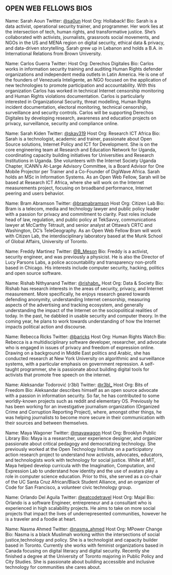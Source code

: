 ## OPEN WEB FELLOWS BIOS

Name: Sarah Aoun
Twitter: [@sa0un](https://twitter.com/sa0un)
Host Org: Hollaback!
Bio: Sarah is a data activist, operational security trainer, and programmer. Her work lies at the intersection of tech, human rights, and transformative justice. She’s collaborated with activists, journalists, grassroots social movements, and NGOs in the US and MENA region on digital security, ethical data & privacy, and data-driven storytelling. Sarah grew up in Lebanon and holds a B.A. in International Relations from Brown University.

Name: Carlos Guerra
Twitter:
Host Org: Derechos Digitales
Bio: Carlos works in information security training and auditing Human Rights defender organizations and independent media outlets in Latin America. He is one of the founders of Venezuela Inteligente, an NGO focused on the application of new technologies to promote participation and accountability. With this organization Carlos has worked in technical Internet censorship monitoring and Human Rights violations documentation. Carlos is particularly interested in Organizational Security, threat modelling, Human Rights incident documentation, electoral monitoring, technical censorship, surveillance and security controls. Carlos will be supporting Derechos Digitales by developing research, awareness and education projects on privacy, surveillance, security and compliance online.

Name: Sarah Kiden
Twitter: [@skay319](https://twitter.com/skay319)
Host Org: Research ICT Africa
Bio: Sarah is a technologist, academic and trainer, passionate about Open Source solutions, Internet Policy and ICT for Development. She is on the core engineering team at Research and Education Network for Uganda, coordinating capacity building initiatives for Universities and Research Institutions in Uganda. She volunteers with the Internet Society Uganda Chapter, ICANN’s At-Large Advisory Committee, is a Board Advisor for One Mobile Projector per Trainer and a Co-Founder of DigiWave Africa. Sarah holds an MSc in Information Systems. As an Open Web Fellow, Sarah will be based at Research ICT Africa, where she will work on the Internet measurements project, focusing on broadband performance, Internet peering and users behavior. 

Name: Bram Abramson
Twitter: [@bramabramson](https://twitter.com/bramabramson)
Host Org: Citizen Lab
Bio: Bram is a telecom, media and technology lawyer and public policy leader with a passion for privacy and commitment to clarity.  Past roles include head of law, regulation, and public policy at TekSavvy, communications lawyer at McCarthy Tétrault, and senior analyst at Ottawa’s CRTC and Washington, DC’s TeleGeography.  As an Open Web Fellow Bram will work with Citizen Lab, the interdisciplinary laboratory based at the Munk School of Global Affairs, University of Toronto.

Name: Freddy Martinez
Twitter: [@B_Meson](https://twitter.com/B_Meson)
Bio: Freddy is a activist, security engineer, and was previously a physicist. He is also the Director of Lucy Parsons Labs, a police accountability and transparency non-profit based in Chicago. His interests include computer security, hacking, politics and open source software. 

Name: Rishab Nithyanand
Twitter: [@rishabn_](https://twitter.com/rishabn_)
Host Org: Data & Society
Bio: Rishab has research interests in the areas of security, privacy, and Internet measurement. More specifically, he enjoys research geared towards defending anonymity, understanding Internet censorship, measuring aspects of the advertising and tracking ecosystem, and generally understanding the impact of the Internet on the sociopolitical realities of today. In the past, he dabbled in usable security and computer theory. In the coming year, he plans to work towards understanding of how the Internet impacts political action and discourse.

Name: Rebecca Ricks
Twitter: [@baricks](https://twitter.com/baricks)
Host Org: Human Rights Watch
Bio: Rebecca is a multidisciplinary software developer, researcher, and advocate who is engaged in issues of privacy and freedom of expression online. Drawing on a background in Middle East politics and Arabic, she has conducted research at New York University on algorithmic and surveillance systems, with a particular emphasis on government repression. A self-taught programmer, she is passionate about building digital tools for activists that promote free speech on the internet. 

Name: Aleksandar Todorović (r3bl)
Twitter: [@r3bl_](https://twitter.com/r3bl_)
Host Org: Bits of Freedom
Bio: Aleksandar describes himself as an open source advocate with a passion in information security. So far, he has contributed to some worldly-known projects such as reddit and elementary OS. Previously he has been working for an investigative journalism organization (Organized Crime and Corruption Reporting Project), where, amongst other things, he was helping journalists to become more secure in their communication with their sources and between themselves.

Name: Maya Wagoner
Twitter: [@mayawagon](https://twitter.com/mayawagon)
Host Org: Brooklyn Public Library
Bio: Maya is a researcher, user experience designer, and organizer passionate about critical pedagogy and democratizing technology. She previously worked at the Open Technology Institute on a participatory action research project to understand how activists, advocates, educators, and technologists work with technology for social justice. While at MIT, Maya helped develop curricula with the Imagination, Computation, and Expression Lab to understand how identity and the use of avatars play a role in computer science education. Prior to this, she served as a co-chair of the UC Santa Cruz African/Black Student Alliance, and an organizer of Code for San Francisco, a volunteer civic technology group.

Name: Orlando Del Aguila
Twitter: [@eatcodetravel](https://twitter.com/eatcodetravel)
Host Org: Majal
Bio: Orlando is a software Engineer, entrepreneur and a consultant who is experienced in high scalability projects. He aims to take on more social projects that impact the lives of underrepresented communities, however he is a traveler and a foodie at heart.

Name: Nasma Ahmed
Twitter: [@nasma_ahmed](https://twitter.com/nasma_ahmed)
Host Org: MPower Change
Bio: Nasma is a black Muslimah working within the intersections of social justice,technology and policy. She is a technologist and capacity builder based in Toronto. Currently she works with feminist organizations based in Canada focusing on digital literacy and digital security. Recently she finished a degree at the University of Toronto majoring in Public Policy and City Studies. She is passionate about building accessible and inclusive technology for communities she cares about.
